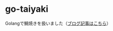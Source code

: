 # go-taiyaki

Golangで鯛焼きを扱いました（[ブログ記事はこちら](https://dokupe.hatenablog.com/entry/20181208/1544246322)）

